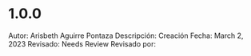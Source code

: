 # 1.0.0

Autor: Arisbeth Aguirre Pontaza
Descripción: Creación
Fecha: March 2, 2023
Revisado: Needs Review
Revisado por:
